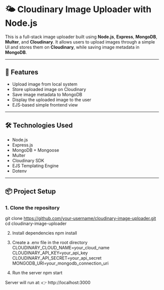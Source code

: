 # 🌤️ Cloudinary Image Uploader with Node.js

This is a full-stack image uploader built using **Node.js**, **Express**, **MongoDB**, **Multer**, and **Cloudinary**. It allows users to upload images through a simple UI and stores them on **Cloudinary**, while saving image metadata in **MongoDB**.

---

## 🚀 Features

- Upload image from local system
- Store uploaded image on Cloudinary
- Save image metadata to MongoDB
- Display the uploaded image to the user
- EJS-based simple frontend view

---

## 🛠️ Technologies Used

- Node.js
- Express.js
- MongoDB + Mongoose
- Multer
- Cloudinary SDK
- EJS Templating Engine
- Dotenv

---

## 📦 Project Setup

### 1. Clone the repository

git clone https://github.com/your-username/cloudinary-image-uploader.git
cd cloudinary-image-uploader

2. Install dependencies
  npm install

4. Create a .env file in the root directory
   CLOUDINARY_CLOUD_NAME=your_cloud_name
   CLOUDINARY_API_KEY=your_api_key
   CLOUDINARY_API_SECRET=your_api_secret
   MONGODB_URI=your_mongodb_connection_uri
   
6. Run the server
   npm start

Server will run at:
👉 http://localhost:3000
